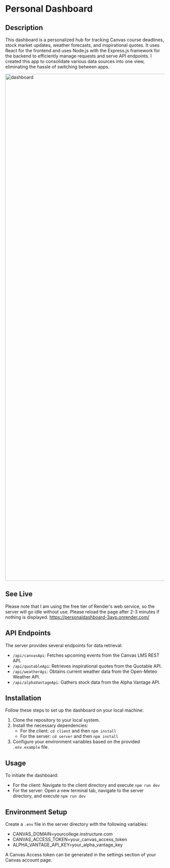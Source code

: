 # Personal Dashboard

## Description

This dashboard is a personalized hub for tracking Canvas course deadlines, stock market updates, weather forecasts, and inspirational quotes. It uses React for the frontend and uses Node.js with the Express.js framework for the backend to efficiently manage requests and serve API endpoints. I created this app to consolidate various data sources into one view, eliminating the hassle of switching between apps.

<img width="1597" alt="dashboard" src="https://github.com/ljohr/personalDashboard/assets/46297075/e505bfb6-cb75-4428-a089-0a064302fb8c">

## See Live

Please note that I am using the free tier of Render's web service, so the server will go idle without use. Please reload the page after 2-3 minutes if nothing is displayed. https://personaldashboard-3ayp.onrender.com/

## API Endpoints

The server provides several endpoints for data retrieval:

- `/api/canvasApi`: Fetches upcoming events from the Canvas LMS REST API.
- `/api/quotableApi`: Retrieves inspirational quotes from the Quotable API.
- `/api/weatherApi`: Obtains current weather data from the Open-Meteo Weather API.
- `/api/alphaVantageApi`: Gathers stock data from the Alpha Vantage API.

## Installation

Follow these steps to set up the dashboard on your local machine:

1. Clone the repository to your local system.
2. Install the necessary dependencies:
   - For the client: `cd client` and then `npm install`
   - For the server: `cd server` and then `npm install`
3. Configure your environment variables based on the provided `.env.example` file.

## Usage

To initiate the dashboard:

- For the client: Navigate to the client directory and execute `npm run dev`
- For the server: Open a new terminal tab, navigate to the server directory, and execute `npm run dev`

## Environment Setup

Create a `.env` file in the server directory with the following variables:

- CANVAS_DOMAIN=yourcollege.instructure.com
- CANVAS_ACCESS_TOKEN=your_canvas_access_token
- ALPHA_VANTAGE_API_KEY=your_alpha_vantage_key

A Canvas Access token can be generated in the settings section of your Canvas account page.

